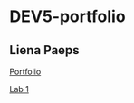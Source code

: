 # DEV5-portfolio
## Liena Paeps

[Portfolio](https://github.com/lienapaeps/DEV5-myportfolio)

[Lab 1](https://github.com/lienapaeps/dev5-lab1)